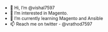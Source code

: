 - 👋 Hi, I’m @vishal7597
- 👀 I’m interested in Magento.
- 🌱 I’m currently learning Magento and Ansible
- 📫 Reach me on twitter - @vrathod7597

<!---
vishal7597/vishal7597 is a ✨ special ✨ repository because its `README.md` (this file) appears on your GitHub profile.
You can click the Preview link to take a look at your changes.
--->
